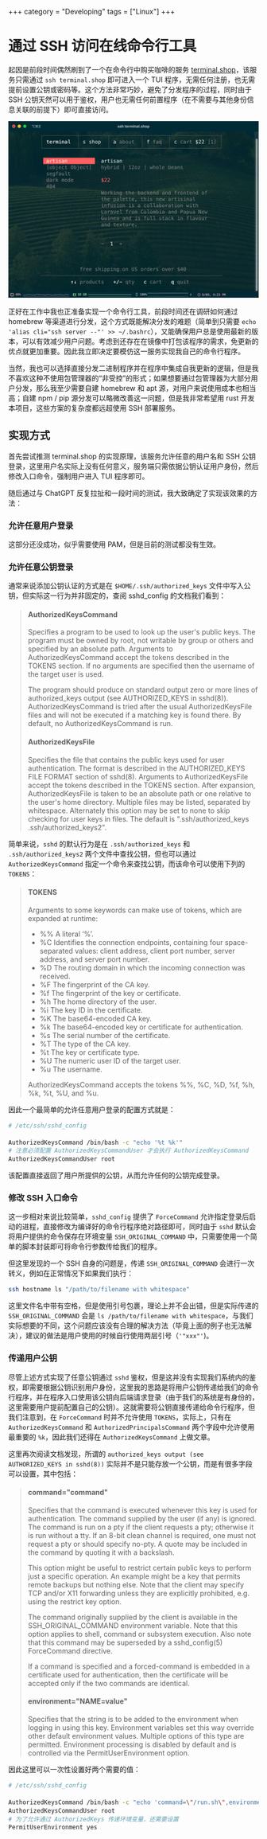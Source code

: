 +++
category = "Developing"
tags = ["Linux"]
+++
# 通过 SSH 访问在线命令行工具
起因是前段时间偶然刷到了一个在命令行中购买咖啡的服务 [terminal.shop](https://www.terminal.shop/)，该服务只需通过 `ssh terminal.shop` 即可进入一个 TUI 程序，无需任何注册，也无需提前设置公钥或密码等。这个方法非常巧妙，避免了分发程序的过程，同时由于 SSH 公钥天然可以用于鉴权，用户也无需任何前置程序（在不需要与其他身份信息关联的前提下）即可直接访问。

![terminal.shop](./terminal.shop.png)

正好在工作中我也正准备实现一个命令行工具，前段时间还在调研如何通过 homebrew 等渠道进行分发，这个方式既能解决分发的难题（简单到只需要 `echo 'alias cli="ssh server --"' >> ~/.bashrc`），又能确保用户总是使用最新的版本，可以有效减少用户问题。考虑到还存在在镜像中打包该程序的需求，免更新的优点就更加重要。因此我立即决定要模仿这一服务实现我自己的命令行程序。

当然，我也可以选择直接分发二进制程序并在程序中集成自我更新的逻辑，但是我不喜欢这种不使用包管理器的“非受控”的形式；如果想要通过包管理器为大部分用户分发，那么我至少需要自建 homebrew 和 apt 源，对用户来说使用成本也相当高；自建 npm / pip 源分发可以略微改善这一问题，但是我非常希望用 rust 开发本项目，这些方案的复杂度都远超使用 SSH 部署服务。

## 实现方式
首先尝试推测 terminal.shop 的实现原理，该服务允许任意的用户名和 SSH 公钥登录，这里用户名实际上没有任何意义，服务端只需依据公钥认证用户身份，然后修改入口命令，强制用户进入 TUI 程序即可。

随后通过与 ChatGPT 反复拉扯和一段时间的测试，我大致确定了实现该效果的方法：

### 允许任意用户登录
这部分还没成功，似乎需要使用 PAM，但是目前的测试都没有生效。

### 允许任意公钥登录
通常来说添加公钥认证的方式是在 `$HOME/.ssh/authorized_keys` 文件中写入公钥，但实际这一行为并非固定的，查阅 sshd_config 的文档我们看到：
> #### AuthorizedKeysCommand
> Specifies a program to be used to look up the user's public keys.  The program must be owned by root, not writable by group or others and specified by an absolute path.  Arguments to AuthorizedKeysCommand accept the tokens described in the TOKENS section.  If no arguments are specified then the username of the target user is used.
> 
> The program should produce on standard output zero or more lines of authorized_keys output (see AUTHORIZED_KEYS in sshd(8)).  AuthorizedKeysCommand is tried after the usual AuthorizedKeysFile files and will not be executed if a matching key is found there.  By default, no AuthorizedKeysCommand is run.
> 
> #### AuthorizedKeysFile
>
> Specifies the file that contains the public keys used for user authentication.  The format is described in the AUTHORIZED_KEYS FILE FORMAT section of sshd(8).  Arguments to AuthorizedKeysFile accept the tokens described in the TOKENS section.  After expansion, AuthorizedKeysFile is taken to be an absolute path or one relative to the user's home directory.  Multiple files may be listed, separated by whitespace.  Alternately this option may be set to none to skip checking for user keys in files.  The default is ".ssh/authorized_keys .ssh/authorized_keys2".

简单来说，`sshd` 的默认行为是在 `.ssh/authorized_keys` 和 `.ssh/authorized_keys2` 两个文件中查找公钥，但也可以通过 `AuthorizedKeysCommand` 指定一个命令来查找公钥，而该命令可以使用下列的 `TOKENS`：
> #### TOKENS
> Arguments to some keywords can make use of tokens, which are expanded at runtime:
> - %%    A literal ‘%’.
> - %C    Identifies the connection endpoints, containing four space-separated values: client address, client port number, server address, and server port number.
> - %D    The routing domain in which the incoming connection was received.
> - %F    The fingerprint of the CA key.
> - %f    The fingerprint of the key or certificate.
> - %h    The home directory of the user.
> - %i    The key ID in the certificate.
> - %K    The base64-encoded CA key.
> - %k    The base64-encoded key or certificate for authentication.
> - %s    The serial number of the certificate.
> - %T    The type of the CA key.
> - %t    The key or certificate type.
> - %U    The numeric user ID of the target user.
> - %u    The username.
> 
> AuthorizedKeysCommand accepts the tokens %%, %C, %D, %f, %h, %k, %t, %U, and %u.

因此一个最简单的允许任意用户登录的配置方式就是：
```bash
# /etc/ssh/sshd_config

AuthorizedKeysCommand /bin/bash -c "echo '%t %k'"
# 注意必须配置 AuthorizedKeysCommandUser 才会执行 AuthorizedKeysCommand
AuthorizedKeysCommandUser root
```

该配置直接返回了用户所提供的公钥，从而允许任何的公钥完成登录。

### 修改 SSH 入口命令
这一步相对来说比较简单，`sshd_config` 提供了 `ForceCommand` 允许指定登录后启动的进程，直接修改为编译好的命令行程序绝对路径即可，同时由于 `sshd` 默认会将用户提供的命令保存在环境变量 `SSH_ORIGINAL_COMMAND` 中，只需要使用一个简单的脚本封装即可将命令行参数传给我们的程序。

但这里发现的一个 SSH 自身的问题是，传递 `SSH_ORIGINAL_COMMAND` 会进行一次转义，例如在正常情况下如果我们执行：
```bash
ssh hostname ls "/path/to/filename with whitespace"
```

这里文件名中带有空格，但是使用引号包裹，理论上并不会出错，但是实际传递的 `SSH_ORIGINAL_COMMAND` 会是 `ls /path/to/filename with whitespace`，与我们实际想要的不同，这个问题应该没有合理的解决方法（毕竟上面的例子也无法解决），建议的做法是用户使用的时候自行使用两层引号（`'"xxx"'`)。

### 传递用户公钥
尽管上述方式实现了任意公钥通过 `sshd` 鉴权，但是这并没有实现我们系统内的鉴权，即需要根据公钥识别用户身份，这里我的思路是将用户公钥传递给我们的命令行程序，并在程序入口使用该公钥向后端请求登录（由于我们的系统是有身份的，这里需要用户提前配置自己的公钥）。这就需要将公钥直接传递给命令行程序，但我们注意到，在 `ForceCommand` 时并不允许使用 `TOKENS`，实际上，只有在 `AuthorizedKeysCommand` 和 `AuthorizedPrincipalsCommand` 两个字段中允许使用最重要的 `%k`，因此我们还得在 `AuthorizedKeysCommand` 上做文章。

这里再次阅读文档发现，所谓的 `authorized_keys output (see AUTHORIZED_KEYS in sshd(8))` 实际并不是只能存放一个公钥，而是有很多字段可以设置，其中包括：

> #### command="command"
> Specifies that the command is executed whenever this key is used for authentication.  The command supplied by the user (if any) is ignored.  The command is run on a pty if the client requests a pty; otherwise it is run without a tty.  If an 8-bit clean channel is required, one must not request a pty or should specify no-pty.  A quote may be included in the command by quoting it with a backslash.
>
> This option might be useful to restrict certain public keys to perform just a specific operation.  An example might be a key that permits remote backups but nothing else.  Note that the client may specify TCP and/or X11 forwarding unless they are explicitly prohibited, e.g. using the restrict key option.
>
> The command originally supplied by the client is available in the SSH_ORIGINAL_COMMAND environment variable.  Note that this option applies to shell, command or subsystem execution.  Also note that this command may be superseded by a sshd_config(5) ForceCommand directive.
>
> If a command is specified and a forced-command is embedded in a certificate used for authentication, then the certificate will be accepted only if the two commands are identical.
> #### environment="NAME=value"
> Specifies that the string is to be added to the environment when logging in using this key.  Environment variables set this way override other default environment values.  Multiple options of this type are permitted.  Environment processing is disabled by default and is controlled via the PermitUserEnvironment option.

因此这里可以一次性设置好两个需要的值：
```bash
# /etc/ssh/sshd_config

AuthorizedKeysCommand /bin/bash -c "echo 'command=\"/run.sh\",environment=\"SSH_PUBLIC_KEY_DIGEST=%f\" %t %k'"
AuthorizedKeysCommandUser root
# 为了允许通过 AuthorizedKeys 传递环境变量，还需要设置
PermitUserEnvironment yes
```
